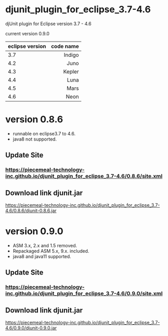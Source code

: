 # djunit_plugin_for_eclipse_3.7-4.6
djUnit plugin for Eclipse version 3.7 - 4.6

current version 0.9.0

|eclipse version|code name|
|:--|--:|
|3.7|Indigo|
|4.2|Juno|
|4.3|Kepler|
|4.4|Luna|
|4.5|Mars|
|4.6|Neon|


# version 0.8.6
- runnable on eclipse3.7 to 4.6.
- java8 not supported.

## Update Site
### https://piecemeal-technology-inc.github.io/djunit_plugin_for_eclipse_3.7-4.6/0.8.6/site.xml

## Download link djunit.jar 
https://piecemeal-technology-inc.github.io/djunit_plugin_for_eclipse_3.7-4.6/0.8.6/djunit-0.8.6.jar

# version 0.9.0
- ASM 3.x, 2.x and 1.5 removed.
- Repackaged ASM 5.x, 9.x. included.
- java8 and java11 supported.

## Update Site
### https://piecemeal-technology-inc.github.io/djunit_plugin_for_eclipse_3.7-4.6/0.9.0/site.xml

## Download link djunit.jar 
https://piecemeal-technology-inc.github.io/djunit_plugin_for_eclipse_3.7-4.6/0.9.0/djunit-0.9.0.jar

